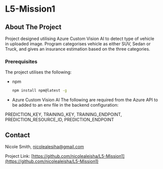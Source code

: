 # L5-Mission1

## About The Project
Project designed utilising Azure Custom Vision AI to detect type of vehicle in uploaded image. Program categorises vehicle as either SUV, Sedan or Truck, and gives an insurance estimation based on the three categories. 


### Prerequisites
The project utilises the following: 

* npm
  ```sh
  npm install npm@latest -g
  ```

* Azure Custom Vision AI
The following are required from the Azure API to be added to an env file in the backend configuration: 

PREDICTION_KEY, 
TRAINING_KEY,
TRAINING_ENDPOINT,
PREDICTION_RESOURCE_ID,
PREDICTION_ENDPOINT

## Contact

Nicole Smith, nicolealesiha@gmail.com

Project Link: [https://github.com/nicolealeisha/L5-Mission1](https://github.com/nicolealeisha/L5-Mission1)
